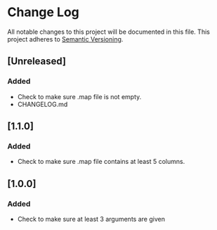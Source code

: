 # Change Log

All notable changes to this project will be documented in this
file. This project adheres to
[Semantic Versioning](http://semver.org/).

## [Unreleased]
### Added
- Check to make sure .map file is not empty.
- CHANGELOG.md

## [1.1.0]
### Added
- Check to make sure .map file contains at least 5 columns.

## [1.0.0]
### Added
- Check to make sure at least 3 arguments are given
